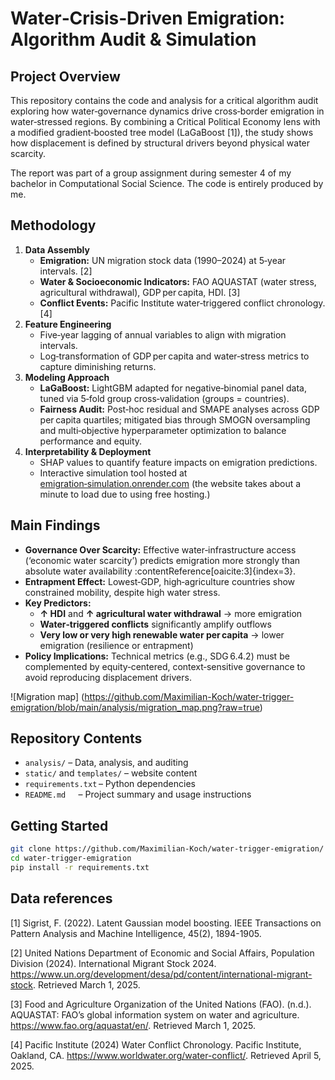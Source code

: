 # Water‑Crisis‑Driven Emigration: Algorithm Audit & Simulation

## Project Overview
This repository contains the code and analysis for a critical algorithm audit exploring how water‑governance dynamics drive cross‑border emigration in water‑stressed regions. By combining a Critical Political Economy lens with a modified gradient‑boosted tree model (LaGaBoost [1]), the study shows how displacement is defined by structural drivers beyond physical water scarcity.

The report was part of a group assignment during semester 4 of my bachelor in Computational Social Science. The code is entirely produced by me.
## Methodology
1. **Data Assembly**  
   - **Emigration:** UN migration stock data (1990–2024) at 5‑year intervals. [2]
   - **Water & Socioeconomic Indicators:** FAO AQUASTAT (water stress, agricultural withdrawal), GDP per capita, HDI.  [3]
   - **Conflict Events:** Pacific Institute water‑triggered conflict chronology.  [4]
2. **Feature Engineering**  
   - Five‑year lagging of annual variables to align with migration intervals.  
   - Log‑transformation of GDP per capita and water‑stress metrics to capture diminishing returns.  
3. **Modeling Approach**  
   - **LaGaBoost:** LightGBM adapted for negative‑binomial panel data, tuned via 5‑fold group cross‑validation (groups = countries).  
   - **Fairness Audit:** Post‑hoc residual and SMAPE analyses across GDP per capita quartiles; mitigated bias through SMOGN oversampling and multi‑objective hyperparameter optimization to balance performance and equity.  
4. **Interpretability & Deployment**  
   - SHAP values to quantify feature impacts on emigration predictions.  
   - Interactive simulation tool hosted at [emigration‑simulation.onrender.com](https://emigration-simulation.onrender.com) (the website takes about a minute to load due to using free hosting.)

## Main Findings
- **Governance Over Scarcity:** Effective water‑infrastructure access (‘economic water scarcity’) predicts emigration more strongly than absolute water availability :contentReference[oaicite:3]{index=3}.  
- **Entrapment Effect:** Lowest‑GDP, high‑agriculture countries show constrained mobility, despite high water stress.  
- **Key Predictors:**  
  - **↑ HDI** and **↑ agricultural water withdrawal** → more emigration  
  - **Water‑triggered conflicts** significantly amplify outflows  
  - **Very low or very high renewable water per capita** → lower emigration (resilience or entrapment)  
- **Policy Implications:** Technical metrics (e.g., SDG 6.4.2) must be complemented by equity‑centered, context‑sensitive governance to avoid reproducing displacement drivers.


![Migration map] (https://github.com/Maximilian-Koch/water-trigger-emigration/blob/main/analysis/migration_map.png?raw=true)

## Repository Contents
- `analysis/` – Data, analysis, and auditing
- `static/` and `templates/` –  website content
- `requirements.txt` – Python dependencies  
- `README.md`        – Project summary and usage instructions  

## Getting Started
```bash
git clone https://github.com/Maximilian-Koch/water-trigger-emigration/
cd water‑trigger-emigration
pip install -r requirements.txt
```

## Data references
[1] Sigrist, F. (2022). Latent Gaussian model boosting. IEEE Transactions on Pattern Analysis and Machine Intelligence, 45(2), 1894-1905.

[2] United Nations Department of Economic and Social Affairs, Population Division (2024). International Migrant Stock 2024. https://www.un.org/development/desa/pd/content/international-migrant-stock. Retrieved March 1, 2025. 

[3] Food and Agriculture Organization of the United Nations (FAO). (n.d.). AQUASTAT: FAO’s global information system on water and agriculture. https://www.fao.org/aquastat/en/. Retrieved March 1, 2025.

[4] Pacific Institute (2024) Water Conflict Chronology. Pacific Institute, Oakland, CA. https://www.worldwater.org/water-conflict/. Retrieved April 5, 2025.